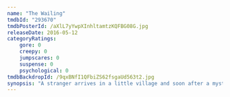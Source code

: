 ```yaml
---
name: "The Wailing"
tmdbId: "293670"
tmdbPosterId: /aXlL7yYwpXInhltamtzKQFBG08G.jpg
releaseDate: 2016-05-12
categoryRatings:
    gore: 0
    creepy: 0
    jumpscares: 0
    suspense: 0
    psychological: 0
tmdbBackdropId: /9qxBNfI1QFbiZS62fsgaUd563t2.jpg
synopsis: "A stranger arrives in a little village and soon after a mysterious sickness starts spreading. A policeman is drawn into the incident and is forced to solve the mystery in order to save his daughter."
---
```


